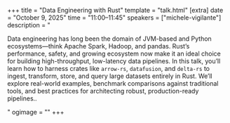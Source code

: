 +++
title = "Data Engineering with Rust"
template = "talk.html"
[extra]
  date = "October 9, 2025"
  time = "11:00–11:45"
  speakers = ["michele-vigilante"]
  description = "<p>Data engineering has long been the domain of JVM-based and Python ecosystems—think Apache Spark, Hadoop, and pandas. Rust’s performance, safety, and growing ecosystem now make it an ideal choice for building high-throughput, low-latency data pipelines. In this talk, you’ll learn how to harness crates like <code>arrow-rs</code>, <code>datafusion</code>, and <code>delta-rs</code> to ingest, transform, store, and query large datasets entirely in Rust. We’ll explore real-world examples, benchmark comparisons against traditional tools, and best practices for architecting robust, production-ready pipelines..</p>"
  ogimage = ""
+++
